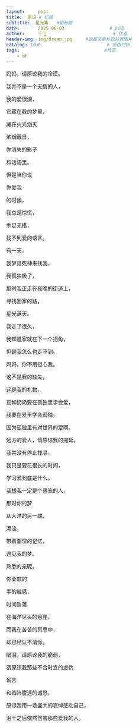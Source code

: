 ```yaml
---
layout:     post                       
title:  原谅 # 标题
subtitle:  星光集   #副标题
date:       2025-06-03                 # 时间
author:     十七                         # 作者
header-img: img/dream.jpg     #这篇文章标题背景图片
catalog: true                         # 是否归档
tags:                                #标签
    - 诗
---
```

妈妈，请原谅我的冷漠。

我并不是一个无情的人，

我的爱很深，

它藏在我的梦里，

藏在火光滔天

浓烟蔽日，

你消失的影子

和话语里。

但是当你说

你爱我

的时候，

我总是惊慌，

手足无措，

找不到爱的语言。

有一天，

我梦见死神来找我，

我孤独极了，

那时我正走在夜晚的街道上，

寻找回家的路，

星光满天。

我走了很久，

我知道家就在下一个拐角，

但是我怎么也走不到。

妈妈，你不用担心我。

这不是我的缺失，

这是我的礼物，

正如奶奶要在孤独里学会爱，

我要在爱里学会孤独，

因为孤独里有对世界的爱啊。

远方的爱人，请原谅我的拖延。

我并没有停止找寻，

我只是要花很长的时间，

学习爱到底是什么。

我想我一定是个愚笨的人，

那时你的梦

从大洋的另一端，

漂流，

带着潮湿的记忆，

遇见我的梦。

熟悉的亲昵，

你柔软的

手的触感，

时间坠落

在海洋尽头的悬崖，

而我在苦苦的冥思中，

却已经认不清你。

眼泪，请原谅我的脆弱，

请原谅我那些不合时宜的虚伪

谎言

和临阵脱逃的诚恳，

原谅我用一场盛大的哀悼感动自己，

泪干之后依然伤害那些爱我的人。
